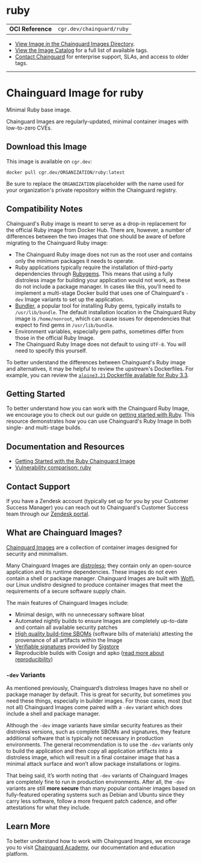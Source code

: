 <!--monopod:start-->
# ruby
| | |
| - | - |
| **OCI Reference** | `cgr.dev/chainguard/ruby` |


* [View Image in the Chainguard Images Directory](https://images.chainguard.dev/directory/image/ruby/overview).
* [View the Image Catalog](https://console.chainguard.dev/images/catalog) for a full list of available tags.
* [Contact Chainguard](https://www.chainguard.dev/chainguard-images) for enterprise support, SLAs, and access to older tags.

---
<!--monopod:end-->

<!--overview:start-->
# Chainguard Image for ruby

Minimal Ruby base image.

Chainguard Images are regularly-updated, minimal container images with low-to-zero CVEs.
<!--overview:end-->

<!--getting:start-->
## Download this Image
This image is available on `cgr.dev`:

```
docker pull cgr.dev/ORGANIZATION/ruby:latest
```

Be sure to replace the `ORGANIZATION` placeholder with the name used for your organization's private repository within the Chainguard registry.
<!--getting:end-->

<!--body:start-->
## Compatibility Notes

Chainguard's Ruby image is meant to serve as a drop-in replacement for the official Ruby image from Docker Hub. There are, however, a number of differences between the two images that one should be aware of before migrating to the Chainguard Ruby image:

* The Chainguard Ruby image does not run as the root user and contains only the minimum packages it needs to operate.
* Ruby applications typically require the installation of third-party dependencies through [Rubygems](https://rubygems.org/). This means that using a fully distroless image for building your application would not work, as these do not include a package manager. In cases like this, you’ll need to implement a multi-stage Docker build that uses one of Chainguard's `-dev` Image variants to set up the application.
* [Bundler](https://bundler.io/), a popular tool for installing Ruby gems, typically installs to `/usr/lib/bundle`. The default installation location in the Chainguard Ruby image is `/home/nonroot`, which can cause issues for dependencies that expect to find gems in `/usr/lib/bundle`.
* Environment variables, especially gem paths, sometimes differ from those in the official Ruby Image.
* The Chainguard Ruby Image does not default to using `UTF-8`. You will need to specify this yourself.

To better understand the differences between Chainguard's Ruby image and alternatives, it may be helpful to review the upstream's Dockerfiles. For example, you can review the [`alpine3.21` Dockerfile available for Ruby 3.3](https://github.com/docker-library/ruby/blob/master/3.3/alpine3.21/Dockerfile).

## Getting Started

To better understand how you can work with the Chainguard Ruby Image, we encourage you to check out our guide on [getting started with Ruby](https://edu.chainguard.dev/chainguard/chainguard-images/getting-started/getting-started-ruby/). This resource demonstrates how you can use Chainguard's Ruby Image in both single- and multi-stage builds.


## Documentation and Resources

* [Getting Started with the Ruby Chainguard Image](https://edu.chainguard.dev/chainguard/chainguard-images/getting-started/ruby/)
*  [Vulnerability comparison: ruby](https://edu.chainguard.dev/chainguard/chainguard-images/vuln-comparison/ruby/)
<!--body:end-->

## Contact Support

If you have a Zendesk account (typically set up for you by your Customer Success Manager) you can reach out to Chainguard's Customer Success team through our [Zendesk portal](https://support.chainguard.dev/hc/en-us).

## What are Chainguard Images?

[Chainguard Images](https://www.chainguard.dev/chainguard-images?utm_source=readmes) are a collection of container images designed for security and minimalism.

Many Chainguard Images are [distroless](https://edu.chainguard.dev/chainguard/chainguard-images/getting-started-distroless/); they contain only an open-source application and its runtime dependencies. These images do not even contain a shell or package manager. Chainguard Images are built with [Wolfi](https://edu.chainguard.dev/open-source/wolfi/overview), our Linux _undistro_ designed to produce container images that meet the requirements of a secure software supply chain.

The main features of Chainguard Images include:

* Minimal design, with no unnecessary software bloat
* Automated nightly builds to ensure Images are completely up-to-date and contain all available security patches
* [High quality build-time SBOMs](https://edu.chainguard.dev/chainguard/chainguard-images/working-with-images/retrieve-image-sboms/) (software bills of materials) attesting the provenance of all artifacts within the Image
* [Verifiable signatures](https://edu.chainguard.dev/chainguard/chainguard-images/working-with-images/retrieve-image-sboms/) provided by [Sigstore](https://edu.chainguard.dev/open-source/sigstore/cosign/an-introduction-to-cosign/)
* Reproducible builds with Cosign and apko ([read more about reproducibility](https://www.chainguard.dev/unchained/reproducing-chainguards-reproducible-image-builds))

### `-dev` Variants

As mentioned previously, Chainguard’s distroless Images have no shell or package manager by default. This is great for security, but sometimes you need these things, especially in builder images. For those cases, most (but not all) Chainguard Images come paired with a `-dev` variant which does include a shell and package manager.

Although the `-dev` image variants have similar security features as their distroless versions, such as complete SBOMs and signatures, they feature additional software that is typically not necessary in production environments. The general recommendation is to use the `-dev` variants only to build the application and then copy all application artifacts into a distroless image, which will result in a final container image that has a minimal attack surface and won’t allow package installations or logins.

That being said, it’s worth noting that `-dev` variants of Chainguard Images are completely fine to run in production environments. After all, the `-dev` variants are still **more secure** than many popular container images based on fully-featured operating systems such as Debian and Ubuntu since they carry less software, follow a more frequent patch cadence, and offer attestations for what they include.

## Learn More

To better understand how to work with Chainguard Images, we encourage you to visit [Chainguard Academy](https://edu.chainguard.dev/), our documentation and education platform.